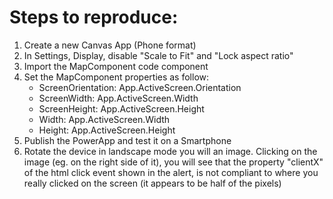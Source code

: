 # Steps to reproduce:

1. Create a new Canvas App (Phone format)
1. In Settings, Display, disable "Scale to Fit" and "Lock aspect ratio"
1. Import the MapComponent code component
1. Set the MapComponent properties as follow:
   * ScreenOrientation: App.ActiveScreen.Orientation
	* ScreenWidth: App.ActiveScreen.Width
	* ScreenHeight: App.ActiveScreen.Height
	* Width: App.ActiveScreen.Width
	* Height: App.ActiveScreen.Height
1. Publish the PowerApp and test it on a Smartphone
1. Rotate the device in landscape mode you will an image. Clicking on the image (eg. on the right side of it), you will see that the property "clientX" of the html click event shown in the alert, is not compliant to where you really clicked on the screen (it appears to be half of the pixels)
